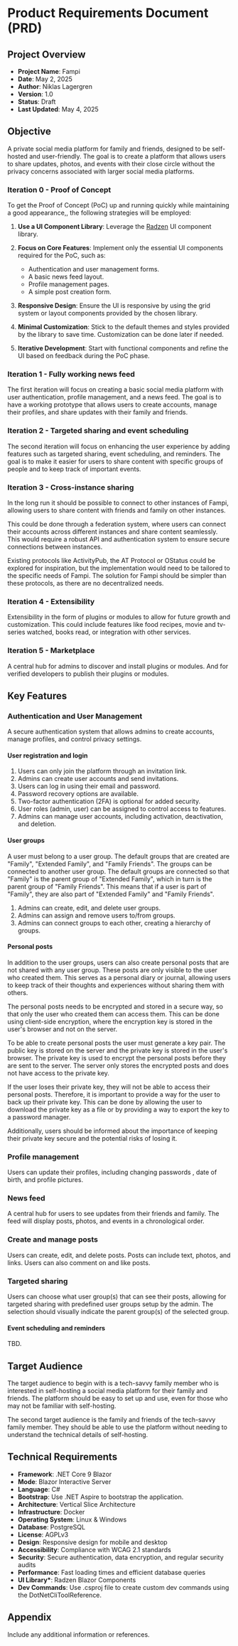 # Product Requirements Document (PRD)

## Project Overview

- **Project Name**: Fampi
- **Date**: May 2, 2025
- **Author**: Niklas Lagergren
- **Version**: 1.0
- **Status**: Draft
- **Last Updated**: May 4, 2025

## Objective

A private social media platform for family and friends, designed to be self-hosted and user-friendly. The goal is to create a platform that allows users to share updates, photos, and events with their close circle without the privacy concerns associated with larger social media platforms.

### Iteration 0 - Proof of Concept

To get the Proof of Concept (PoC) up and running quickly while maintaining a good appearance,, the following strategies will be employed:

1. **Use a UI Component Library**: Leverage the [Radzen](https://blazor.radzen.com/) UI component library.

2. **Focus on Core Features**: Implement only the essential UI components required for the PoC, such as:

   - Authentication and user management forms.
   - A basic news feed layout.
   - Profile management pages.
   - A simple post creation form.

3. **Responsive Design**: Ensure the UI is responsive by using the grid system or layout components provided by the chosen library.

4. **Minimal Customization**: Stick to the default themes and styles provided by the library to save time. Customization can be done later if needed.

5. **Iterative Development**: Start with functional components and refine the UI based on feedback during the PoC phase.

### Iteration 1 - Fully working news feed

The first iteration will focus on creating a basic social media platform with user authentication, profile management, and a news feed. The goal is to have a working prototype that allows users to create accounts, manage their profiles, and share updates with their family and friends.

### Iteration 2 - Targeted sharing and event scheduling

The second iteration will focus on enhancing the user experience by adding features such as targeted sharing, event scheduling, and reminders. The goal is to make it easier for users to share content with specific groups of people and to keep track of important events.

### Iteration 3 - Cross-instance sharing

In the long run it should be possible to connect to other instances of Fampi, allowing users to share content with friends and family on other instances.

This could be done through a federation system, where users can connect their accounts across different instances and share content seamlessly. This would require a robust API and authentication system to ensure secure connections between instances.

Existing protocols like ActivityPub, the AT Protocol or OStatus could be explored for inspiration, but the implementation would need to be tailored to the specific needs of Fampi. The solution for Fampi should be simpler than these protocols, as there are no decentralized needs.

### Iteration 4 - Extensibility

Extensibility in the form of plugins or modules to allow for future growth and customization. This could include features like food recipes, movie and tv-series watched, books read, or integration with other services.

### Iteration 5 - Marketplace

A central hub for admins to discover and install plugins or modules. And for verified developers to publish their plugins or modules.

## Key Features

### Authentication and User Management

A secure authentication system that allows admins to create accounts, manage profiles, and control privacy settings.

#### User registration and login

1. Users can only join the platform through an invitation link.
2. Admins can create user accounts and send invitations.
3. Users can log in using their email and password.
4. Password recovery options are available.
5. Two-factor authentication (2FA) is optional for added security.
6. User roles (admin, user) can be assigned to control access to features.
7. Admins can manage user accounts, including activation, deactivation, and deletion.

#### User groups

A user must belong to a user group. The default groups that are created are "Family", "Extended Family", and "Family Friends". The groups can be connected to another user group. The default groups are connected so that "Family" is the parent group of "Extended Family", which in turn is the parent group of "Family Friends". This means that if a user is part of "Family", they are also part of "Extended Family" and "Family Friends".

1. Admins can create, edit, and delete user groups.
2. Admins can assign and remove users to/from groups.
3. Admins can connect groups to each other, creating a hierarchy of groups.

#### Personal posts

In addition to the user groups, users can also create personal posts that are not shared with any user group. These posts are only visible to the user who created them. This serves as a personal diary or journal, allowing users to keep track of their thoughts and experiences without sharing them with others.

The personal posts needs to be encrypted and stored in a secure way, so that only the user who created them can access them. This can be done using client-side encryption, where the encryption key is stored in the user's browser and not on the server.

To be able to create personal posts the user must generate a key pair. The public key is stored on the server and the private key is stored in the user's browser. The private key is used to encrypt the personal posts before they are sent to the server. The server only stores the encrypted posts and does not have access to the private key.

If the user loses their private key, they will not be able to access their personal posts. Therefore, it is important to provide a way for the user to back up their private key. This can be done by allowing the user to download the private key as a file or by providing a way to export the key to a password manager.

Additionally, users should be informed about the importance of keeping their private key secure and the potential risks of losing it.

### Profile management

Users can update their profiles, including changing passwords , date of birth, and profile pictures.

### News feed

A central hub for users to see updates from their friends and family. The feed will display posts, photos, and events in a chronological order.

### Create and manage posts

Users can create, edit, and delete posts. Posts can include text, photos, and links. Users can also comment on and like posts.

### Targeted sharing

Users can choose what user group(s) that can see their posts, allowing for targeted sharing with predefined user groups setup by the admin. The selection should visually indicate the parent group(s) of the selected group.

#### Event scheduling and reminders

TBD.

## Target Audience

The target audience to begin with is a tech-savvy family member who is interested in self-hosting a social media platform for their family and friends. The platform should be easy to set up and use, even for those who may not be familiar with self-hosting.

The second target audience is the family and friends of the tech-savvy family member. They should be able to use the platform without needing to understand the technical details of self-hosting.

## Technical Requirements

- **Framework**: .NET Core 9 Blazor
- **Mode**: Blazor Interactive Server
- **Language**: C#
- **Bootstrap**: Use .NET Aspire to bootstrap the application.
- **Architecture**: Vertical Slice Architecture
- **Infrastructure**: Docker
- **Operating System**: Linux & Windows
- **Database**: PostgreSQL
- **License**: AGPLv3
- **Design**: Responsive design for mobile and desktop
- **Accessibility**: Compliance with WCAG 2.1 standards
- **Security**: Secure authentication, data encryption, and regular security audits
- **Performance**: Fast loading times and efficient database queries
- **UI Library\***: Radzen Blazor Components
- **Dev Commands**: Use .csproj file to create custom dev commands using the DotNetCliToolReference.

## Appendix

Include any additional information or references.
